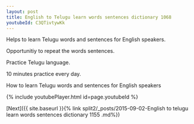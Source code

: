 ```yaml
---
layout: post
title: English to Telugu learn words sentences dictionary 1068 
youtubeId: C3QTivtywKk
---
```

 
 
Helps to learn Telugu words and sentences for English speakers.

Opportunitiy to repeat the words sentences. 

Practice Telugu language. 
 
10 minutes practice every day. 
 
How to learn Telugu words and sentences for English speakers 
 
{% include youtubePlayer.html id=page.youtubeId %}
 
 
[Next]({{ site.baseurl }}{% link  split2/_posts/2015-09-02-English to telugu learn words sentences dictionary 1155 .md%})
 
